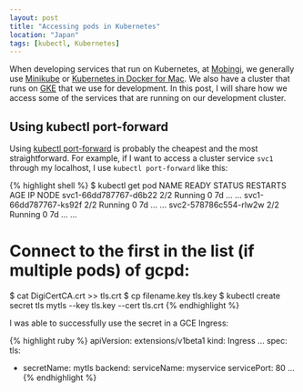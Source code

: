 ```yaml
---
layout: post
title: "Accessing pods in Kubernetes"
location: "Japan"
tags: [kubectl, Kubernetes]
---
```


When developing services that run on Kubernetes, at [Mobingi](https://mobingi.com), we generally use [Minikube](https://github.com/kubernetes/minikube) or [Kubernetes in Docker for Mac](https://blog.docker.com/2018/01/docker-mac-kubernetes/). We also have a cluster that runs on [GKE](https://cloud.google.com/kubernetes-engine/) that we use for development. In this post, I will share how we access some of the services that are running on our development cluster.

## Using kubectl port-forward

Using [kubectl port-forward](https://kubernetes.io/docs/tasks/access-application-cluster/port-forward-access-application-cluster/) is probably the cheapest and the most straightforward. For example, if I want to access a cluster service `svc1` through my localhost, I use `kubectl port-forward` like this:

{% highlight shell %}
$ kubectl get pod
NAME                            READY     STATUS    RESTARTS   AGE       IP           NODE
svc1-66dd787767-d6b22           2/2       Running   0          7d        ...          ...
svc1-66dd787767-ks92f           2/2       Running   0          7d        ...          ...
svc2-578786c554-rlw2w           2/2       Running   0          7d        ...          ...

# Connect to the first in the list (if multiple pods) of gcpd:
$ cat DigiCertCA.crt >> tls.crt
$ cp filename.key tls.key
$ kubectl create secret tls mytls --key tls.key --cert tls.crt
{% endhighlight %}

I was able to successfully use the secret in a GCE Ingress:

{% highlight ruby %}
apiVersion: extensions/v1beta1
kind: Ingress
...
spec:
  tls:
  - secretName: mytls
  backend:
    serviceName: myservice
    servicePort: 80
...
{% endhighlight %}

